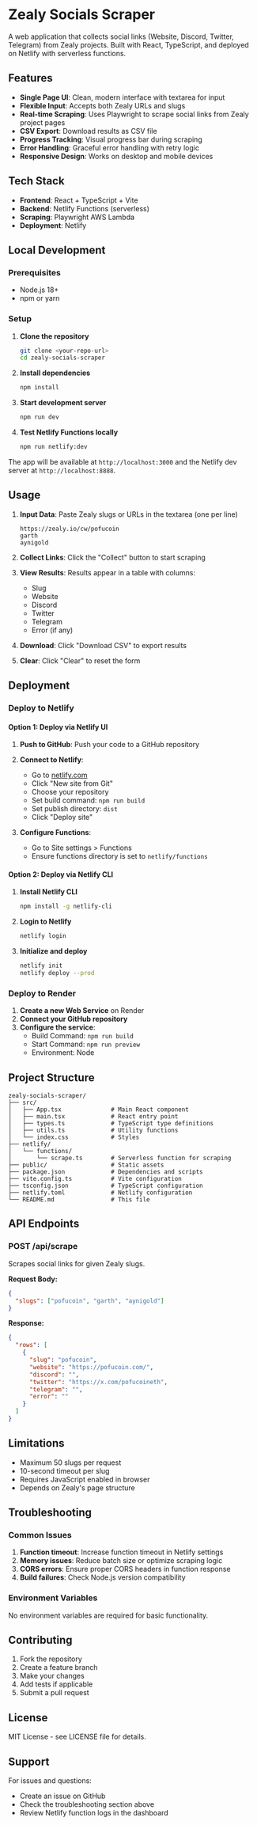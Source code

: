 # Zealy Socials Scraper

A web application that collects social links (Website, Discord, Twitter, Telegram) from Zealy projects. Built with React, TypeScript, and deployed on Netlify with serverless functions.

## Features

- **Single Page UI**: Clean, modern interface with textarea for input
- **Flexible Input**: Accepts both Zealy URLs and slugs
- **Real-time Scraping**: Uses Playwright to scrape social links from Zealy project pages
- **CSV Export**: Download results as CSV file
- **Progress Tracking**: Visual progress bar during scraping
- **Error Handling**: Graceful error handling with retry logic
- **Responsive Design**: Works on desktop and mobile devices

## Tech Stack

- **Frontend**: React + TypeScript + Vite
- **Backend**: Netlify Functions (serverless)
- **Scraping**: Playwright AWS Lambda
- **Deployment**: Netlify

## Local Development

### Prerequisites

- Node.js 18+ 
- npm or yarn

### Setup

1. **Clone the repository**
   ```bash
   git clone <your-repo-url>
   cd zealy-socials-scraper
   ```

2. **Install dependencies**
   ```bash
   npm install
   ```

3. **Start development server**
   ```bash
   npm run dev
   ```

4. **Test Netlify Functions locally**
   ```bash
   npm run netlify:dev
   ```

The app will be available at `http://localhost:3000` and the Netlify dev server at `http://localhost:8888`.

## Usage

1. **Input Data**: Paste Zealy slugs or URLs in the textarea (one per line)
   ```
   https://zealy.io/cw/pofucoin
   garth
   aynigold
   ```

2. **Collect Links**: Click the "Collect" button to start scraping

3. **View Results**: Results appear in a table with columns:
   - Slug
   - Website
   - Discord
   - Twitter
   - Telegram
   - Error (if any)

4. **Download**: Click "Download CSV" to export results

5. **Clear**: Click "Clear" to reset the form

## Deployment

### Deploy to Netlify

#### Option 1: Deploy via Netlify UI

1. **Push to GitHub**: Push your code to a GitHub repository

2. **Connect to Netlify**:
   - Go to [netlify.com](https://netlify.com)
   - Click "New site from Git"
   - Choose your repository
   - Set build command: `npm run build`
   - Set publish directory: `dist`
   - Click "Deploy site"

3. **Configure Functions**:
   - Go to Site settings > Functions
   - Ensure functions directory is set to `netlify/functions`

#### Option 2: Deploy via Netlify CLI

1. **Install Netlify CLI**
   ```bash
   npm install -g netlify-cli
   ```

2. **Login to Netlify**
   ```bash
   netlify login
   ```

3. **Initialize and deploy**
   ```bash
   netlify init
   netlify deploy --prod
   ```

### Deploy to Render

1. **Create a new Web Service** on Render
2. **Connect your GitHub repository**
3. **Configure the service**:
   - Build Command: `npm run build`
   - Start Command: `npm run preview`
   - Environment: Node

## Project Structure

```
zealy-socials-scraper/
├── src/
│   ├── App.tsx              # Main React component
│   ├── main.tsx             # React entry point
│   ├── types.ts             # TypeScript type definitions
│   ├── utils.ts             # Utility functions
│   └── index.css            # Styles
├── netlify/
│   └── functions/
│       └── scrape.ts        # Serverless function for scraping
├── public/                  # Static assets
├── package.json             # Dependencies and scripts
├── vite.config.ts           # Vite configuration
├── tsconfig.json            # TypeScript configuration
├── netlify.toml             # Netlify configuration
└── README.md                # This file
```

## API Endpoints

### POST /api/scrape

Scrapes social links for given Zealy slugs.

**Request Body:**
```json
{
  "slugs": ["pofucoin", "garth", "aynigold"]
}
```

**Response:**
```json
{
  "rows": [
    {
      "slug": "pofucoin",
      "website": "https://pofucoin.com/",
      "discord": "",
      "twitter": "https://x.com/pofucoineth",
      "telegram": "",
      "error": ""
    }
  ]
}
```

## Limitations

- Maximum 50 slugs per request
- 10-second timeout per slug
- Requires JavaScript enabled in browser
- Depends on Zealy's page structure

## Troubleshooting

### Common Issues

1. **Function timeout**: Increase function timeout in Netlify settings
2. **Memory issues**: Reduce batch size or optimize scraping logic
3. **CORS errors**: Ensure proper CORS headers in function response
4. **Build failures**: Check Node.js version compatibility

### Environment Variables

No environment variables are required for basic functionality.

## Contributing

1. Fork the repository
2. Create a feature branch
3. Make your changes
4. Add tests if applicable
5. Submit a pull request

## License

MIT License - see LICENSE file for details.

## Support

For issues and questions:
- Create an issue on GitHub
- Check the troubleshooting section above
- Review Netlify function logs in the dashboard 